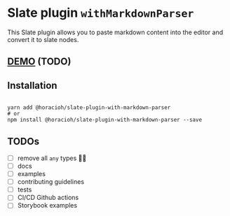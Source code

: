# Slate plugin `withMarkdownParser`

This Slate plugin allows you to paste markdown content into the editor and convert it to slate nodes.

## [DEMO](https://codesandbox.io/s/slate-reproductions-typxd) (TODO)

## Installation

```shell

yarn add @horacioh/slate-plugin-with-markdown-parser
# or
npm install @horacioh/slate-plugin-with-markdown-parser --save
```

## TODOs

- [ ] remove all `any` types :man_facepalming:
- [ ] docs
- [ ] examples
- [ ] contributing guidelines
- [ ] tests
- [ ] CI/CD Github actions
- [ ] Storybook examples
